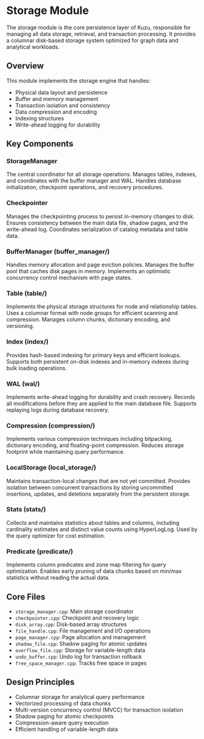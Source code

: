 # Storage Module

The storage module is the core persistence layer of Kuzu, responsible for managing all data storage, retrieval, and transaction processing. It provides a columnar disk-based storage system optimized for graph data and analytical workloads.

## Overview

This module implements the storage engine that handles:
- Physical data layout and persistence
- Buffer and memory management
- Transaction isolation and consistency
- Data compression and encoding
- Indexing structures
- Write-ahead logging for durability

## Key Components

### StorageManager
The central coordinator for all storage operations. Manages tables, indexes, and coordinates with the buffer manager and WAL. Handles database initialization, checkpoint operations, and recovery procedures.

### Checkpointer
Manages the checkpointing process to persist in-memory changes to disk. Ensures consistency between the main data file, shadow pages, and the write-ahead log. Coordinates serialization of catalog metadata and table data.

### BufferManager (buffer_manager/)
Handles memory allocation and page eviction policies. Manages the buffer pool that caches disk pages in memory. Implements an optimistic concurrency control mechanism with page states.

### Table (table/)
Implements the physical storage structures for node and relationship tables. Uses a columnar format with node groups for efficient scanning and compression. Manages column chunks, dictionary encoding, and versioning.

### Index (index/)
Provides hash-based indexing for primary keys and efficient lookups. Supports both persistent on-disk indexes and in-memory indexes during bulk loading operations.

### WAL (wal/)
Implements write-ahead logging for durability and crash recovery. Records all modifications before they are applied to the main database file. Supports replaying logs during database recovery.

### Compression (compression/)
Implements various compression techniques including bitpacking, dictionary encoding, and floating-point compression. Reduces storage footprint while maintaining query performance.

### LocalStorage (local_storage/)
Maintains transaction-local changes that are not yet committed. Provides isolation between concurrent transactions by storing uncommitted insertions, updates, and deletions separately from the persistent storage.

### Stats (stats/)
Collects and maintains statistics about tables and columns, including cardinality estimates and distinct value counts using HyperLogLog. Used by the query optimizer for cost estimation.

### Predicate (predicate/)
Implements column predicates and zone map filtering for query optimization. Enables early pruning of data chunks based on min/max statistics without reading the actual data.

## Core Files

- `storage_manager.cpp`: Main storage coordinator
- `checkpointer.cpp`: Checkpoint and recovery logic
- `disk_array.cpp`: Disk-based array structures
- `file_handle.cpp`: File management and I/O operations
- `page_manager.cpp`: Page allocation and management
- `shadow_file.cpp`: Shadow paging for atomic updates
- `overflow_file.cpp`: Storage for variable-length data
- `undo_buffer.cpp`: Undo log for transaction rollback
- `free_space_manager.cpp`: Tracks free space in pages

## Design Principles

- Columnar storage for analytical query performance
- Vectorized processing of data chunks
- Multi-version concurrency control (MVCC) for transaction isolation
- Shadow paging for atomic checkpoints
- Compression-aware query execution
- Efficient handling of variable-length data
